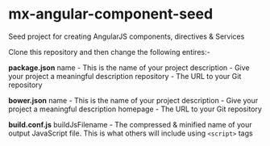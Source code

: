 # mx-angular-component-seed
Seed project for creating AngularJS components, directives &amp; Services

Clone this repository and then change the following entires:-

**package.json**
name - This is the name of your project
description - Give your project a meaningful description
repository - The URL to your Git repository

**bower.json**
name - This is the name of your project
description - Give your project a meaningful description
homepage - The URL to your Git repository

**build.conf.js**
buildJsFilename - The compressed & minified name of your output JavaScript file. This is what others will include using <code>&lt;script&gt;</code> tags
